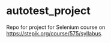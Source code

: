 # autotest_project

Repo for project for Selenium course on https://stepik.org/course/575/syllabus.
